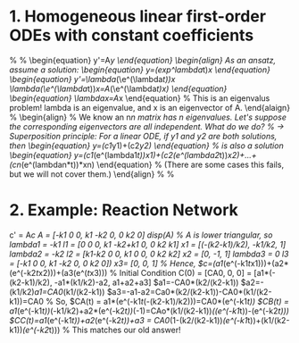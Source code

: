 # 1. Homogeneous linear first-order ODEs with constant coefficients
%
%
\begin{equation}
y'=A*y
\end{equation}
\begin{align}
As an ansatz, assume a solution: 
\begin{equation}
y=(exp^lambda*t)*x 
\end{equation}
\begin{equation}
y'=\lambda*(\e^(\lambda*t))*x
\lambda*(\e^(\lambda*t))*x=A*(\e^(\lambda*t)*x) 
\end{equation}
\begin{equation}
\lambda*x=A*x
\end{equation}
%
 This is an eigenvalus problem! lambda is an eigenvalue, and x is an eigenvector of A.
\end{alaign}
%
\begin{align}
% We know an n*n matrix has n eigenvalues. Let's suppose the corresponding eigenvectors are all independent. What do we do?
% -> Superposition principle: For a linear ODE, if y1 and y2 are both solutions, then 
\begin{equation}
y=(c1*y1)+(c2*y2)
\end{equation}
% is also a solution
\begin{equation}
y=(c1*(e^(lambda1*t))*x1)+(c2*(e^(lambda2*t))*x2)+...+(cn*(e^(lambdan*t))*xn)
\end{equation}
% (There are some cases this fails, but we will not cover them.)
\end{align}
%
%
# 2. Example: Reaction Network
c' = A*c
A = [-k1 0 0, k1 -k2 0, 0 k2 0]
disp(A)
% A is lower triangular, so
lambda1 = -k1 
l1 = [0 0 0, k1 -k2+k1 0, 0 k2 k1]
x1 = [(-(k2-k1)/k2), -k1/k2, 1]
lambda2 = -k2
l2 = [k1-k2 0 0, k1 0 0, 0 k2 k2]
x2 = [0, -1, 1]
lambda3 = 0
l3 = [-k1 0 0, k1 -k2 0, 0 k2 0])
x3= [0, 0, 1]
% Hence,
$c=(a1*(e^(-k1*t*x1)))+(a2*(e^(-k2*t*x2)))+(a3(e^(*t*x3)))
% Initial Condition
C(0) = [CA0, 0, 0] = [a1*(-(k2-k1)/k2), -a1*(k1/k2)-a2, a1+a2+a3]
$a1=-CA0*(k2/(k2-k1))
$a2=-(k1/k2)*a1=CA0*(k1/(k2-k1))
$a3=-a1-a2=Ca0*(k2/(k2-k1))-CA0*(k1/(k2-k1))=CA0
% So,
$CA(t) = a1*(e^(-k1*t*(-(k2-k1)/k2)))=CA0*(e^(-k1*t))
$CB(t) = a1*(e^(-k1*t))*(-k1/k2)+a2*(e^(-k2*t))*(-1)=CAo*(k1/(k2-k1))*((e^(-k1*t))-(e^(-k2*t)))
$CC(t)=a1*(e^(-k1*t))+a2*(e^(-k2*t))+a3 = CA0*(1-(k2/(k2-k1))*(e^(-k1*t))+(k1/(k2-k1))*(e^(-k2*t)))
% This matches our old answer!